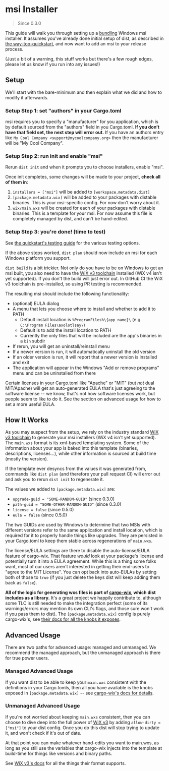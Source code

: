# msi Installer

> Since 0.3.0

<!-- toc -->

This guide will walk you through setting up a [bundling][] Windows msi installer. It assumes you've already done initial setup of dist, as described in [the way-too-quickstart][quickstart], and now want to add an msi to your release process.

(Just a bit of a warning, this stuff works but there's a few rough edges, please let us know if you run into any issues!)


## Setup

We'll start with the bare-minimum and then explain what we did and how to modify it afterwards.


### Setup Step 1: set "authors" in your Cargo.toml

msi requires you to specify a "manufacturer" for you application, which is by default sourced from the "authors" field in you Cargo.toml. **If you don’t have that field set, the next step will error out.** If you have an authors entry like `My Cool Company <support@mycoolcompany.org>` then the manufacturer will be "My Cool Company".


### Setup Step 2: run init and enable "msi"

Rerun `dist init` and when it prompts you to choose installers, enable "msi".

Once init completes, some changes will be made to your project, **check all of them in**:

1. `installers = ["msi"]` will be added to `[workspace.metadata.dist]`
2. `[package.metadata.wix]` will be added to your packages with distable binaries. This is your msi-specific config. For now don't worry about it.
3. `wix/main.wxs` will be created for each of your packages with distable binaries. This is a template for your msi. For now assume this file is completely managed by dist, and can't be hand-edited.


### Setup Step 3: you're done! (time to test)

See [the quickstart's testing guide][testing] for the various testing options.

If the above steps worked, `dist plan` should now include an msi for each Windows platform you support.

`dist build` is a bit trickier. Not only do you have to be on Windows to get an msi built, you also need to have the [WiX v3 toolchain][wix3] installed (WiX v4 isn't yet supported). If you don't the build will just error out. In GitHub CI the WiX v3 toolchain is pre-installed, so using PR testing is recommended.

The resulting msi should include the following functionality:

* (optional) EULA dialog
* A menu that lets you choose where to install and whether to add it to PATH
    * Default install location is `%ProgramFiles%\{app_name}\` (e.g. `C:\Program Files\axolotlsay\`)
    * Default is to add the install location to PATH
    * Currently the only files that will be included are the app's binaries in a `bin` subdir
* If rerun, you will get an uninstall/reinstall menu
* If a newer version is run, it will automatically uninstall the old version
* If an older version is run, it will report that a newer version is installed and exit
* The application will appear in the Windows "Add or remove programs" menu and can be uninstalled from there

Certain licenses in your Cargo.toml like "Apache" or "MIT" (but *not* dual MIT/Apache) will get an auto-generated EULA that's just agreeing to the software license -- we know, that's not how software licenses work, but people seem to like to do it. See the section on advanced usage for how to set a more useful EULA.



## How It Works

As you may suspect from the setup, we rely on the industry standard [WiX v3 toolchain][wix3] to generate your msi installers (WiX v4 isn't yet supported). The `main.wxs` format is its xml-based templating system. Some of the information about your app is baked into this template (binaries, descriptions, licenses...), while other information is sourced at build time (mostly the version).

If the template ever desyncs from the values it was generated from, commands like `dist plan` (and therefore your pull request CI) will error out and ask you to rerun `dist init` to regenerate it.

The values we added to `[package.metadata.wix]` are:

* `upgrade-guid = "SOME-RANDOM-GUID"` (since 0.3.0)
* `path-guid = "SOME-OTHER-RANDOM-GUID"` (since 0.3.0)
* `license = false` (since 0.5.0)
* `eula = false` (since 0.5.0)

The two GUIDs are used by Windows to determine that two MSIs with different versions refer to the same application and install location, which is required for it to properly handle things like upgrades. They are persisted in your Cargo.toml to keep them stable across regenerations of `main.wxs`.

The license/EULA settings are there to disable the auto-license/EULA feature of cargo-wix. That feature *would* look at your package's license and potentially turn it into a EULA agreement. While this is a thing some folks want, most of our users aren't interested in getting their end-users to "agree to the MIT License". You can opt back into auto-EULAs by setting both of those to `true` (if you just delete the keys dist will keep adding them back as `false`).

**All of the logic for generating wxs files is part of [cargo-wix][], which dist includes as a library.** It's a great project we happily contribute to, although some TLC is still needed to make the integration perfect (some of its warnings/errors may mention its own CLI's flags, and those sure won't work if you pass them to dist). The `[package.metadata.wix]` config is purely cargo-wix's, see [their docs for all the knobs it exposes][cargo-wix].



## Advanced Usage

There are two paths for advanced usage: managed and unmanaged. We recommend the managed approach, but the unmanaged approach is there for true power users.

### Managed Advanced Usage

If you want dist to be able to keep your `main.wxs` consistent with the definitions in your Cargo.tomls, then all you have available is the knobs exposed in `[package.metadata.wix]` -- see [cargo-wix's docs for details][cargo-wix].

### Unmanaged Advanced Usage

If you're not worried about keeping `main.wxs` consistent, then you can choose to dive deep into the full power of [WiX v3][wix3] by adding `allow-dirty = ["msi"]` to your dist config. Once you do this dist will stop trying to update it, and won't check if it's out of date.

At that point you can make whatever hand-edits you want to main.wxs, as long as you still use the variables that cargo-wix injects into the template at build-time for things like versions and binary paths.

See [WiX v3's docs][wix3] for all the things their format supports.



[quickstart]: ../quickstart/index.md
[testing]: ../quickstart/rust.md#test-it-out
[bundling]: ./index.md#bundling-installers

[cargo-wix]: https://volks73.github.io/cargo-wix/cargo_wix/
[wix3]: https://wixtoolset.org/docs/wix3/